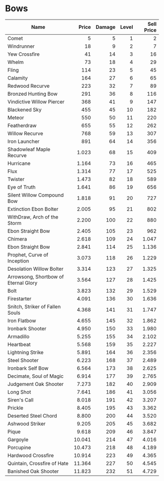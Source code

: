 # Bows

| Name                                 |  Price | Damage | Level | Sell Price |
| ------------------------------------ | -----: | -----: | ----: | ---------: |
| Comet                                |      5 |      5 |     1 |          2 |
| Windrunner                           |     18 |      9 |     2 |          7 |
| Yew Crossfire                        |     41 |     14 |     3 |         16 |
| Whelm                                |     73 |     18 |     4 |         29 |
| Fling                                |    114 |     23 |     5 |         45 |
| Calamity                             |    164 |     27 |     6 |         65 |
| Redwood Recurve                      |    223 |     32 |     7 |         89 |
| Bronzed Hunting Bow                  |    291 |     36 |     8 |        116 |
| Vindictive Willow Piercer            |    368 |     41 |     9 |        147 |
| Blackened Sky                        |    455 |     45 |    10 |        182 |
| Meteor                               |    550 |     50 |    11 |        220 |
| Featherdraw                          |    655 |     55 |    12 |        262 |
| Willow Recurve                       |    768 |     59 |    13 |        307 |
| Iron Launcher                        |    891 |     64 |    14 |        356 |
| Shadowleaf Maple Recurve             |  1.023 |     68 |    15 |        409 |
| Hurricane                            |  1.164 |     73 |    16 |        465 |
| Flux                                 |  1.314 |     77 |    17 |        525 |
| Twister                              |  1.473 |     82 |    18 |        589 |
| Eye of Truth                         |  1.641 |     86 |    19 |        656 |
| Silent Willow Compound Bow           |  1.818 |     91 |    20 |        727 |
| Extinction Ebon Bolter               |  2.005 |     95 |    21 |        802 |
| WithDraw, Arch of the Storm          |  2.200 |    100 |    22 |        880 |
| Ebon Straight Bow                    |  2.405 |    105 |    23 |        962 |
| Chimera                              |  2.618 |    109 |    24 |      1.047 |
| Ebon Straight Bow                    |  2.841 |    114 |    25 |      1.136 |
| Prophet, Curve of Inception          |  3.073 |    118 |    26 |      1.229 |
| Desolation Willow Bolter             |  3.314 |    123 |    27 |      1.325 |
| Arrowsong, Shortbow of Eternal Glory |  3.564 |    127 |    28 |      1.425 |
| Bolt                                 |  3.823 |    132 |    29 |      1.529 |
| Firestarter                          |  4.091 |    136 |    30 |      1.636 |
| Snitch, Striker of Fallen Souls      |  4.368 |    141 |    31 |      1.747 |
| Iron Flatbow                         |  4.655 |    145 |    32 |      1.862 |
| Ironbark Shooter                     |  4.950 |    150 |    33 |      1.980 |
| Armadillo                            |  5.255 |    155 |    34 |      2.102 |
| Heartbeat                            |  5.568 |    159 |    35 |      2.227 |
| Lightning Strike                     |  5.891 |    164 |    36 |      2.356 |
| Steel Shooter                        |  6.223 |    168 |    37 |      2.489 |
| Ironbark Self Bow                    |  6.564 |    173 |    38 |      2.625 |
| Decimate, Soul of Magic              |  6.914 |    177 |    39 |      2.765 |
| Judgement Oak Shooter                |  7.273 |    182 |    40 |      2.909 |
| Long Shot                            |  7.641 |    186 |    41 |      3.056 |
| Siren's Call                         |  8.018 |    191 |    42 |      3.207 |
| Prickle                              |  8.405 |    195 |    43 |      3.362 |
| Deserted Steel Chord                 |  8.800 |    200 |    44 |      3.520 |
| Ashwood Striker                      |  9.205 |    205 |    45 |      3.682 |
| Pique                                |  9.618 |    209 |    46 |      3.847 |
| Gargoyle                             | 10.041 |    214 |    47 |      4.016 |
| Porcupine                            | 10.473 |    218 |    48 |      4.189 |
| Hardwood Crossfire                   | 10.914 |    223 |    49 |      4.365 |
| Quintain, Crossfire of Hate          | 11.364 |    227 |    50 |      4.545 |
| Banished Oak Shooter                 | 11.823 |    232 |    51 |      4.729 |
